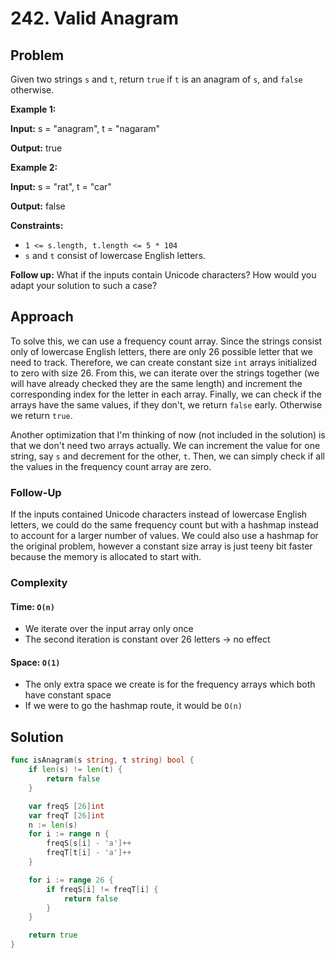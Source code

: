 # 242. Valid Anagram

## Problem

Given two strings `s` and `t`, return `true` if `t` is an anagram of `s`, and `false` otherwise.

**Example 1:**

**Input:** s = "anagram", t = "nagaram"

**Output:** true

**Example 2:**

**Input:** s = "rat", t = "car"

**Output:** false

**Constraints:**

- `1 <= s.length, t.length <= 5 * 104`
- `s` and `t` consist of lowercase English letters.

**Follow up:** What if the inputs contain Unicode characters? How would you adapt your solution to such a case?

## Approach 
To solve this, we can use a frequency count array. Since the strings consist only of lowercase English letters, there are only 26 possible letter that we need to track. Therefore, we can create constant size `int` arrays initialized to zero with size 26. From this, we can iterate over the strings together (we will have already checked they are the same length) and increment the corresponding index for the letter in each array. Finally, we can check if the arrays have the same values, if they don't, we return `false` early. Otherwise we return `true`.

Another optimization that I'm thinking of now (not included in the solution) is that we don't need two arrays actually. We can increment the value for one string, say `s` and decrement for the other, `t`. Then, we can simply check if all the values in the frequency count array are zero.

### Follow-Up
If the inputs contained Unicode characters instead of lowercase English letters, we could do the same frequency count but with a hashmap instead to account for a larger number of values. We could also use a hashmap for the original problem, however a constant size array is just teeny bit faster because the memory is allocated to start with. 

### Complexity
#### Time: `O(n)`
- We iterate over the input array only once 
- The second iteration is constant over 26 letters -> no effect

#### Space: `O(1)`
- The only extra space we create is for the frequency arrays which both have constant space
- If we were to go the hashmap route, it would be `O(n)`

## Solution

```go
func isAnagram(s string, t string) bool { 
	if len(s) != len(t) {
		return false
	}

	var freqS [26]int
	var freqT [26]int
	n := len(s)
	for i := range n {
		freqS[s[i] - 'a']++
		freqT[t[i] - 'a']++
	}

	for i := range 26 {
		if freqS[i] != freqT[i] {
			return false
		}
	}

	return true
}
```
